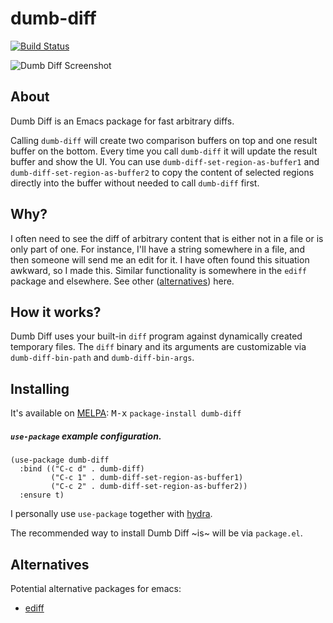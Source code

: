 # dumb-diff

[![Build Status](https://travis-ci.org/jacktasia/dumb-diff.svg?branch=master)](https://travis-ci.org/jacktasia/dumb-diff)

![Dumb Diff Screenshot](media/screenshot.png?raw=true)

## About

Dumb Diff is an Emacs package for fast arbitrary diffs.

Calling `dumb-diff` will create two comparison buffers on top and one result buffer on the bottom. Every time you call `dumb-diff` it will update the result buffer and show the UI. You can use `dumb-diff-set-region-as-buffer1` and `dumb-diff-set-region-as-buffer2` to copy the content of selected regions directly into the buffer without needed to call `dumb-diff` first.

## Why?

I  often need to see the diff of arbitrary content that is either not in a file or is only part of one. For instance, I'll have a string somewhere in a file, and then someone will send me an edit for it. I have often found this situation awkward, so I made this. Similar functionality is somewhere in the `ediff` package and elsewhere. See other ([alternatives](#alternatives)) here.

## How it works?

Dumb Diff uses your built-in `diff` program against dynamically created temporary files. The `diff` binary and its arguments are customizable via `dumb-diff-bin-path` and `dumb-diff-bin-args`.

## Installing

It's available on [MELPA](http://melpa.org/#/dumb-diff): <kbd>M-x</kbd> `package-install dumb-diff`

##### `use-package` example configuration.

    (use-package dumb-diff
      :bind (("C-c d" . dumb-diff)
             ("C-c 1" . dumb-diff-set-region-as-buffer1)
             ("C-c 2" . dumb-diff-set-region-as-buffer2))
      :ensure t)

I personally use `use-package` together with [hydra](https://github.com/abo-abo/hydra).

The recommended way to install Dumb Diff ~is~ will be via `package.el`. 

## Alternatives

Potential alternative packages for emacs:

* [ediff](https://www.emacswiki.org/emacs/EdiffMode)
